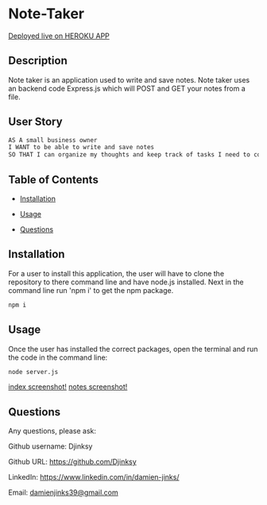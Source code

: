 # Note-Taker

[Deployed live on HEROKU APP]() 


## Description

Note taker is an application used to write and save notes. Note taker uses an backend code Express.js which will POST and GET your notes from a file.


## User Story
```md
AS A small business owner
I WANT to be able to write and save notes
SO THAT I can organize my thoughts and keep track of tasks I need to complete
```


## Table of Contents

* [Installation](#installation)

* [Usage](#usage)

* [Questions](#questions)


## Installation

For a user to install this application, the user will have to clone the repository to there command line and have node.js installed.
Next in the command line run 'npm i' to get the npm package.
```md
npm i 
```

## Usage 

Once the user has installed the correct packages, open the terminal and run the code in the command line:
```md
node server.js
```

[index screenshot!](/Assignments/Note-Taker/images/screenshot-1.png)
[notes screenshot!](/Assignments/Note-Taker/images/screenshot-2.png)
## Questions 

Any questions, please ask:

Github username: Djinksy

Github URL: https://github.com/Djinksy

LinkedIn: https://www.linkedin.com/in/damien-jinks/ 

Email: damienjinks39@gmail.com




